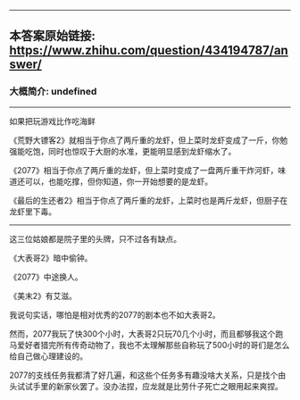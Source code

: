 ----------------------------------------
## 本答案原始链接: https://www.zhihu.com/question/434194787/answer/
### 大概简介: undefined
----------------------------------------
如果把玩游戏比作吃海鲜

《荒野大镖客2》就相当于你点了两斤重的龙虾，但上菜时龙虾变成了一斤，你勉强能吃饱，同时也惊叹于大厨的水准，更能明显感到龙虾缩水了。

《2077》相当于你点了两斤重的龙虾，但上菜时变成了一盘两斤重干炸河虾，味道还可以，也能吃撑，但你知道，你一开始想要的是龙虾。

《最后的生还者2》相当于你点了两斤重的龙虾，上菜时也是两斤龙虾，但厨子在龙虾里下毒。

----------------------------------------

这三位姑娘都是院子里的头牌，只不过各有缺点。

《大表哥2》暗中偷钟。

《2077》中途换人。

《美末2》有艾滋。

我说句实话，哪怕是相对优秀的2077的剧本也不如大表哥2。

然而，2077我玩了快300个小时，大表哥2只玩70几个小时，而且都够我这个跑马爱好者猎完所有传奇动物了，我也不太理解那些自称玩了500小时的哥们是怎么给自己做心理建设的。

2077的支线任务我都清了好几遍，和这些个任务多有趣没啥大关系，只是找个由头试试手里的新家伙罢了。没办法捏，应龙就是比劳什子死亡之眼用起来爽捏。